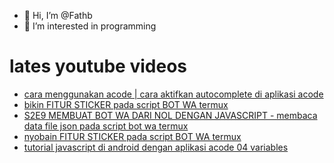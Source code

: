 - 👋 Hi, I’m @Fathb
- 👀 I’m interested in programming

# lates youtube videos
<!-- YOUTUBE:START -->
- [cara menggunakan acode | cara aktifkan autocomplete di aplikasi acode](https://www.youtube.com/watch?v=ADODa4Bk0Pc)
- [bikin FITUR STICKER pada script BOT WA termux](https://www.youtube.com/watch?v=DUyl_g4m8l0)
- [S2E9 MEMBUAT BOT WA DARI NOL DENGAN JAVASCRIPT - membaca data file json pada script bot wa termux](https://www.youtube.com/watch?v=QoM7TpFOrKk)
- [nyobain FITUR STICKER pada script BOT WA termux](https://www.youtube.com/watch?v=XA8SlBKBbuU)
- [tutorial javascript di android dengan aplikasi acode 04 variables](https://www.youtube.com/watch?v=vZ1FsIfwon8)
<!-- YOUTUBE:END -->

<!---
Fathb/Fathb is a ✨ special ✨ repository because its `README.md` (this file) appears on your GitHub profile.
You can click the Preview link to take a look at your changes.
--->
